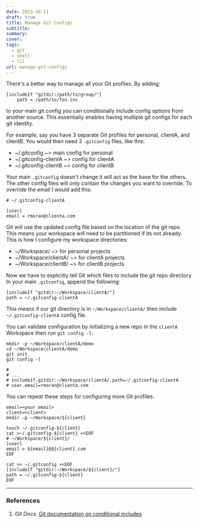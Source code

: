 ```yaml
---
date: 2023-10-11
draft: true
title: Manage Git Configs
subtitle: 
summary: 
cover: 
tags:
  - git
  - shell
  - til
url: manage-git-configs
---
```

There's a better way to manage all your Git profiles. By adding:

```shell
[includeIf "gitdir:/path/to/group/"]
    path = /path/to/foo.inc
```


to your main git config you can conditionally include config options from another source. This essentially enables having multiple git configs for each git identity.

For example, say you have 3 separate Git profiles for personal, clientA, and clientB. You would then need 3 `.gitconfig` files, like this:

- ~/.gitconfig ~> main config for personal
- ~/.gitconfig-clientA ~> config for clientA 
- ~/.gitconfig-clientB ~> config for clientB 

Your main `.gitconfig` doesn't change it will act as the base for the others. The other config files will only contain the changes you want to override. To override the email I would add this:

```shell
# ~/.gitconfig-clientA
 
[user]
email = rmoran@clienta.com
```

Git will use the updated config file based on the location of the git repo. This means your workspace will need to be partitioned if its not already. This is how I configure my workspace directories:

- ~/Workspace/ ~> for personal projects
- ~/Workspace/clientA/ ~> for clientA projects
- ~/Workspace/clientB/ ~> for clientB projects

Now we have to explicitly tell Git which files to include the git repo directory. In your main `.gitconfig`, append the following:

```shell
[includeIf "gitdir:~/Workspace/clientA/"]
path = ~/.gitconfig-clientA
```

This means if our git directory is in `~/Workspace/clientA/` then include `~/.gitconfig-clientA` config file.

You can validate configuration by initializing a new repo in the `clientA` Workspace then run `git config -l`:

```shell
mkdir -p ~/Workspace/clientA/demo
cd ~/Workspace/clientA/demo
git init
git config -l

# 
# ...
# includeif.gitdir:~/Workspace/clientA/.path=~/.gitconfig-clientA
# user.email=rmoran@clienta.com
```

You can repeat these steps for configuring more Git profiles.

```shell
email=<your_email>
client=<client>
mkdir -p ~/Workspace/${client}

touch ~/.gitconfig-${client}
cat >~/.gitconfig-${client} <<EOF
# ~/Workspace/${client}/
[user]
email = ${email}@${client}.com
EOF

cat >> ~/.gitconfig <<EOF
[includeIf "gitdir:~/Workspace/${client}/"]
path = ~/.gitconfig-${client}
EOF
```

---
### References
1. *Git Docs.* [Git documentation on conditional includes](https://git-scm.com/docs/git-config#_includes)